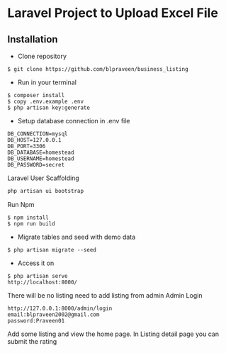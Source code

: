 # Laravel Project to Upload Excel File

## Installation
- Clone repository
```
$ git clone https://github.com/blpraveen/business_listing
```
- Run in your terminal
```
$ composer install
$ copy .env.example .env
$ php artisan key:generate
```
- Setup database connection in .env file
```
DB_CONNECTION=mysql
DB_HOST=127.0.0.1
DB_PORT=3306
DB_DATABASE=homestead
DB_USERNAME=homestead
DB_PASSWORD=secret
```
Laravel User Scaffolding 
```bash
php artisan ui bootstrap
```

Run Npm 

```
$ npm install
$ npm run build
```


- Migrate tables and seed with demo data
```
$ php artisan migrate --seed
```


- Access it on
```
$ php artisan serve
http://localhost:8000/
```
There will be no listing need to add listing from admin 
Admin Login
```
http://127.0.0.1:8000/admin/login
email:blpraveen2002@gmail.com
password:Praveen01
```

Add some listing and view the home page. In Listing detail page you can submit the rating